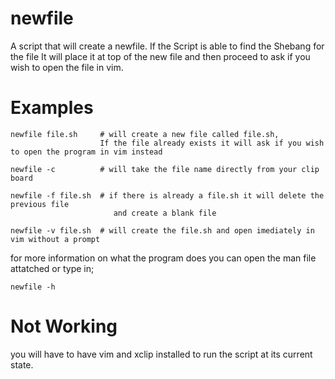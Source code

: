 # newfile

A script that will create a newfile. If the Script is able to find the Shebang for the file
It will place it at top of the new file and then proceed to ask if you wish to open the file in vim.

# Examples

```
newfile file.sh     # will create a new file called file.sh,
                    If the file already exists it will ask if you wish to open the program in vim instead
```
```
newfile -c          # will take the file name directly from your clip board
```
```
newfile -f file.sh  # if there is already a file.sh it will delete the previous file
                       and create a blank file
```
```
newfile -v file.sh  # will create the file.sh and open imediately in vim without a prompt
```

for more information on what the program does you can open the man file attatched or type in;
```
newfile -h
```

# Not Working
you will have to have vim and xclip installed to run the script at its current state.
